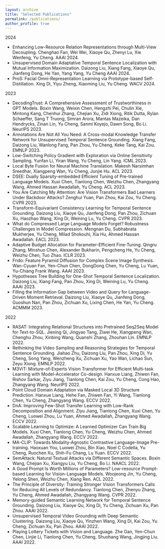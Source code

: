 ```yaml
---
layout: archive
title: "Selected Publications"
permalink: /publications/
author_profile: true
---
```


2024
* Enhancing Low-Resource Relation Representations through Multi-View Decoupling. Chenghao Fan, Wei Wei, Xiaoye Qu, Zhenyi Lu, Xie Wenfeng, Yu Cheng. AAAI 2024.
* Unsupervised Domain Adaptative Temporal Sentence Localization with Mutual Information Maximization. Daizong Liu, Xiang Fang, Xiaoye Qu, Jianfeng Dong, He Yan, Yang Yang, Yu Cheng AAAI 2024.
* ProS: Facial Omni-Representation Learning via Prototype-based Self-Distillation. Xing Di, Yiyu Zheng, Xiaoming Liu, Yu Cheng. WACV 2024.

2023
* DecodingTrust: A Comprehensive Assessment of Trustworthiness in GPT Models. Boxin Wang, Weixin Chen, Hengzhi Pei, Chulin Xie, Mintong Kang, Chenhui Zhang, Chejian Xu, Zidi Xiong, Ritik Dutta, Rylan Schaeffer, Sang T Truong, Simran Arora, Mantas Mazeika, Dan Hendrycks, Zinan Lin, Yu Cheng, Sanmi Koyejo, Dawn Song, Bo Li. NeurIPS 2023.
* Annotations Are Not All You Need: A Cross-modal Knowledge Transfer Network for Unsupervised Temporal Sentence Grounding. Xiang Fang, Daizong Liu, Wanlong Fang, Pan Zhou, Yu Cheng, Keke Tang, Kai Zou. EMNLP 2023.
* Low-Switching Policy Gradient with Exploration via Online Sensitivity Sampling. Yunfan Li, Yiran Wang, Yu Cheng, Lin Yang. ICML 2023.
* Local Byte Fusion for Neural Machine Translation. Makesh Narsimhan Sreedhar, Xiangpeng Wan, Yu Cheng, Junjie Hu. ACL 2023.
* DSEE: Dually Sparsity-embedded Efficient Tuning of Pre-trained Language Models. Xuxi Chen, Tianlong Chen, Weizhu Chen, Zhangyang Wang, Ahmed Hassan Awadallah, Yu Cheng. ACL 2023.
* You Are Catching My Attention: Are Vision Transformers Bad Learners Under Backdoor Attacks? Zenghui Yuan, Pan Zhou, Kai Zou, Yu Cheng. CVPR 2023.
* Transform-Equivariant Consistency Learning for Temporal Sentence Grounding. Daizong Liu, Xiaoye Qu, Jianfeng Dong, Pan Zhou, Zichuan Xu, Haozhao Wang, Xing Di, Weining Lu, Yu Cheng. CVPR 2023.
* What do Compressed Large Language Models Forget? Robustness Challenges in Model Compression. Mengnan Du, Subhabrata Mukherjee, Yu Cheng, Milad Shokouhi, Xia Hu, Ahmed Hassan Awadallah. EACL 2023.
* Adaptive Budget Allocation for Parameter-Efficient Fine-Tuning. Qingru Zhang, Minshuo Chen, Alexander Bukharin, Pengcheng He, Yu Cheng, Weizhu Chen, Tuo Zhao. ICLR 2023.
* Frido: Feature Pyramid Diffusion for Complex Scene Image Synthesis. Wan-Cyuan Fan, Yen-Chun Chen, DongDong Chen, Yu Cheng, Lu Yuan, Yu-Chiang Frank Wang. AAAI 2023.
* Hypotheses Tree Building for One-Shot Temporal Sentence Localization. Daizong Liu, Xiang Fang, Pan Zhou, Xing Di, Weining Lu, Yu Cheng. AAAI 2023.
* Filling the Information Gap between Video and Query for Language-Driven Moment Retrieval. Daizong Liu, Xiaoye Qu, Jianfeng Dong, Guoshun Nan, Pan Zhou, Zichuan Xu, Lixing Chen, He Yan, Yu Cheng. ACMMM 2023.

2022
* RASAT: Integrating Relational Structures into Pretrained Seq2Seq Model for Text-to-SQL. Jiexing Qi, Jingyao Tang, Ziwei He, Xiangpeng Wan, Chenghu Zhou, Xinbing Wang, Quanshi Zhang, Zhouhan Lin. EMNLP 2022.
* Rethinking the Video Sampling and Reasoning Strategies for Temporal Sentence Grounding. Jiahao Zhu, Daizong Liu, Pan Zhou, Xing Di, Yu Cheng, Song Yang, Wenzheng Xu, Zichuan Xu, Yao Wan, Lichao Sun, Zeyu Xiong. EMNLP 2022.
* M3ViT: Mixture-of-Experts Vision Transformer for Efficient Multi-task Learning with Model-Accelerator Co-design. Hanxue Liang, Zhiwen Fan, Rishov Sarkar, Ziyu Jiang, Tianlong Chen, Kai Zou, Yu Cheng, Cong Hao, Zhangyang Wang. NeurIPS 2022.
* Point Cloud Domain Adaptation via Masked Local 3D Structure Prediction. Hanxue Liang, Hehe Fan, Zhiwen Fan, Yi Wang, Tianlong Chen, Yu Cheng, Zhangyang Wang. ECCV 2022.
* DnA: Improving Few-Shot Transfer Learning with Low-Rank Decomposition and Alignment. Ziyu Jiang, Tianlong Chen, Xuxi Chen, Yu Cheng, Luowei Zhou, Lu Yuan, Ahmed Awadallah, Zhangyang Wang. ECCV 2022.
* Scalable Learning to Optimize: A Learned Optimizer Can Train Big Models. Xuxi Chen, Tianlong Chen, Yu Cheng, Weizhu Chen, Ahmed Awadallah, Zhangyang Wang. ECCV 2022.
* MA-CLIP: Towards Modality-Agnostic Contrastive Language-Image Pre-training. Haoxuan You, Luowei Zhou, Bin Xiao, Noel C Codella, Yu Cheng, Ruochen Xu, Shih-Fu Chang, Lu Yuan. ECCV 2022.
* SemAttack: Natural Textual Attacks via Different Semantic Spaces. Boxin Wang, Chejian Xu, Xiangyu Liu, Yu Cheng, Bo Li. NAACL 2022.
* A Good Prompt Is Worth Millions of Parameters? Low-resource Prompt-based Learning for Vision-Language Models. Woojeong Jin, Yu Cheng, Yelong Shen, Weizhu Chen, Xiang Ren. ACL 2022.
* The Principle of Diversity: Training Stronger Vision Transformers Calls for Reducing All Levels of Redundancy. Tianlong Chen, Zhenyu Zhang, Yu Cheng, Ahmed Awadallah, Zhangyang Wang. CVPR 2022.
* Memory-guided Semantic Learning Network for Temporal Sentence Grounding. Daizong Liu, Xiaoye Qu, Xing Di, Yu Cheng, Zichuan Xu, Pan Zhou. AAAI 2022.
* Unsupervised Temporal Video Grounding with Deep Semantic Clustering. Daizong Liu, Xiaoye Qu, Yinzhen Wang, Xing Di, Kai Zou, Yu Cheng, Zichuan Xu, Pan Zhou. AAAI 2022.
* Playing Lottery Tickets with Vision and Language. Zhe Gan, Yen-Chun Chen, Linjie Li, Tianlong Chen, Yu Cheng, Shuohang Wang, Jingjing Liu. AAAI 2022.
